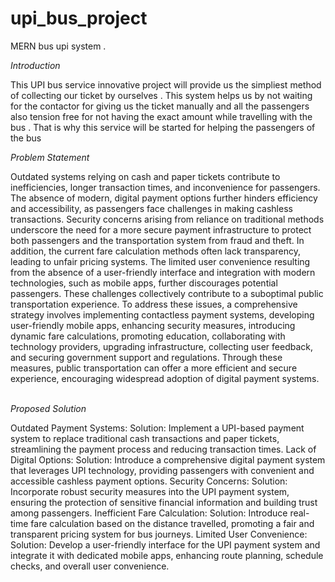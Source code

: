 # upi_bus_project
MERN bus upi system .

*Introduction*


This UPI bus service innovative project will
provide us the simpliest method of collecting
our ticket by ourselves . This system helps us
by not waiting for the contactor for giving us
the ticket manually and all the passengers
also tension free for not having the exact
amount while travelling with the bus . That is
why this service will be started for helping the
passengers of the bus




*Problem Statement*


 Outdated systems relying on cash and paper tickets contribute to inefficiencies, longer transaction times, and inconvenience for passengers. The absence of modern, digital payment options further hinders efficiency and accessibility, as passengers face challenges in making cashless transactions. Security concerns arising from reliance on traditional methods underscore the need for a more secure payment infrastructure to protect both passengers and the transportation system from fraud and theft. In addition, the current fare calculation methods often lack transparency, leading to unfair pricing systems. The limited user convenience resulting from the absence of a user-friendly interface and integration with modern technologies, such as mobile apps, further discourages potential passengers. These challenges collectively contribute to a suboptimal public transportation experience. To address these issues, a comprehensive strategy involves implementing contactless payment systems, developing user-friendly mobile apps, enhancing security measures, introducing dynamic fare calculations, promoting education, collaborating with technology providers, upgrading infrastructure, collecting user feedback, and securing government support and regulations. Through these measures, public transportation can offer a more efficient and secure experience, encouraging widespread adoption of digital payment systems.
 


*Proposed Solution*


Outdated Payment Systems:
Solution: Implement a UPI-based payment system to replace traditional cash transactions and paper tickets, streamlining the payment process and reducing transaction times.
Lack of Digital Options:
Solution: Introduce a comprehensive digital payment system that leverages UPI technology, providing passengers with convenient and accessible cashless payment options.
Security Concerns:
Solution: Incorporate robust security measures into the UPI payment system, ensuring the protection of sensitive financial information and building trust among passengers.
Inefficient Fare Calculation:
Solution: Introduce real-time fare calculation based on the distance travelled, promoting a fair and transparent pricing system for bus journeys.
Limited User Convenience:
Solution: Develop a user-friendly interface for the UPI payment system and integrate it with dedicated mobile apps, enhancing route planning, schedule checks, and overall user convenience.
